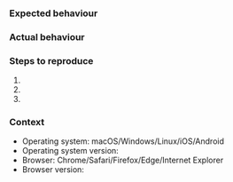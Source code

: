 ### Expected behaviour

### Actual behaviour

### Steps to reproduce

1.
2.
3.

### Context

- Operating system: macOS/Windows/Linux/iOS/Android
- Operating system version:
- Browser: Chrome/Safari/Firefox/Edge/Internet Explorer
- Browser version:

